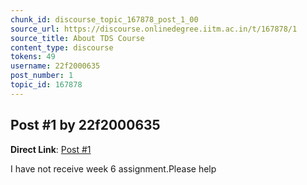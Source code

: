 ```yaml
---
chunk_id: discourse_topic_167878_post_1_00
source_url: https://discourse.onlinedegree.iitm.ac.in/t/167878/1
source_title: About TDS Course
content_type: discourse
tokens: 49
username: 22f2000635
post_number: 1
topic_id: 167878
---
```


## Post #1 by 22f2000635

**Direct Link**: [Post #1](https://discourse.onlinedegree.iitm.ac.in/t/167878/1)

I have not receive week 6 assignment.Please help
